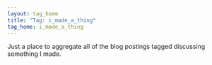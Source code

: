 ```yaml
---
layout: tag_home
title: "Tag: i_made_a_thing"
tag_home: i_made_a_thing
---
```


Just a place to aggregate all of the blog postings tagged discussing something
I made.

